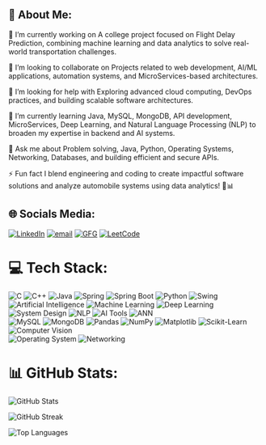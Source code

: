 💫 About Me:
---------------------------------------------------------------------------------------------------------------------------------------------------------------------------------------------------------------------

🚀 I’m currently working on
A college project focused on Flight Delay Prediction, combining machine learning and data analytics to solve real-world transportation challenges.


👥 I’m looking to collaborate on
Projects related to web development, AI/ML applications, automation systems, and MicroServices-based architectures.


🤝 I’m looking for help with
Exploring advanced cloud computing, DevOps practices, and building scalable software architectures.


🌱 I’m currently learning
Java, MySQL, MongoDB, API development, MicroServices, Deep Learning, and Natural Language Processing (NLP) to broaden my expertise in backend and AI systems.


💬 Ask me about
Problem solving, Java, Python, Operating Systems, Networking, Databases, and building efficient and secure APIs.


⚡ Fun fact
I blend engineering and coding to create impactful software solutions and analyze automobile systems using data analytics! 🚗📊


## 🌐 Socials Media:
[![LinkedIn](https://img.shields.io/badge/LinkedIn-%230077B5.svg?logo=linkedin&logoColor=white)](https://www.linkedin.com/in/ameer-maawiya-81345b299/)       [![email](https://img.shields.io/badge/Email-D14836?logo=gmail&logoColor=white)](mailto:gn2490@myamu.ac.in)                                               [![GFG](https://img.shields.io/badge/GFG-1F8ACB?logo=geeksforgeeks&logoColor=white)](https://www.geeksforgeeks.org/user/maawiyaahjf9/)           [![LeetCode](https://img.shields.io/badge/LeetCode-FFA116?logo=leetcode&logoColor=white)](https://leetcode.com/u/maawiya9905/)


# 💻 Tech Stack:
![C](https://img.shields.io/badge/C-%2300599C.svg?style=for-the-badge&logo=c&logoColor=white) 
![C++](https://img.shields.io/badge/C++-%2300599C.svg?style=for-the-badge&logo=c%2B%2B&logoColor=white) 
![Java](https://img.shields.io/badge/Java-%23ED8B00.svg?style=for-the-badge&logo=java&logoColor=white) 
![Spring](https://img.shields.io/badge/Spring-%236DB33F.svg?style=for-the-badge&logo=spring&logoColor=white) 
![Spring Boot](https://img.shields.io/badge/Spring%20Boot-%236DB33F.svg?style=for-the-badge&logo=spring-boot&logoColor=white) 
![Python](https://img.shields.io/badge/Python-3670A0?style=for-the-badge&logo=python&logoColor=ffdd54) 
![Swing](https://img.shields.io/badge/Swing-%23007396.svg?style=for-the-badge&logo=java&logoColor=white) 
![Artificial Intelligence](https://img.shields.io/badge/Artificial%20Intelligence-000000?style=for-the-badge&logo=OpenAI&logoColor=white) 
![Machine Learning](https://img.shields.io/badge/Machine%20Learning-102A43?style=for-the-badge&logo=scikit-learn&logoColor=orange) 
![Deep Learning](https://img.shields.io/badge/Deep%20Learning-003366?style=for-the-badge&logo=tensorflow&logoColor=orange) 
![System Design](https://img.shields.io/badge/System%20Design-3949AB?style=for-the-badge&logo=vercel&logoColor=white) 
![NLP](https://img.shields.io/badge/NLP-%2300BFA6.svg?style=for-the-badge&logo=spaCy&logoColor=white) 
![AI Tools](https://img.shields.io/badge/AI%20Tools%20%26%20Techniques-%231E88E5.svg?style=for-the-badge&logo=OpenAI&logoColor=white) 
![ANN](https://img.shields.io/badge/Artificial%20Neural%20Network-FF6F00?style=for-the-badge&logo=tensorflow&logoColor=white)  
![MySQL](https://img.shields.io/badge/MySQL-4479A1.svg?style=for-the-badge&logo=mysql&logoColor=white) 
![MongoDB](https://img.shields.io/badge/MongoDB-%234ea94b.svg?style=for-the-badge&logo=mongodb&logoColor=white) 
![Pandas](https://img.shields.io/badge/Pandas-150458.svg?style=for-the-badge&logo=pandas&logoColor=white) 
![NumPy](https://img.shields.io/badge/NumPy-013243.svg?style=for-the-badge&logo=numpy&logoColor=white) 
![Matplotlib](https://img.shields.io/badge/Matplotlib-%23000000.svg?style=for-the-badge&logo=matplotlib&logoColor=white) 
![Scikit-Learn](https://img.shields.io/badge/Sklearn-F7931E.svg?style=for-the-badge&logo=scikit-learn&logoColor=white) 
![Computer Vision](https://img.shields.io/badge/Computer%20Vision-8E24AA?style=for-the-badge&logo=openCV&logoColor=white)  
![Operating System](https://img.shields.io/badge/Operating%20System-607D8B?style=for-the-badge&logo=linux&logoColor=white) 
![Networking](https://img.shields.io/badge/Networking-0D47A1?style=for-the-badge&logo=cisco&logoColor=white)




# 📊 GitHub Stats:

![GitHub Stats](https://github-readme-stats.vercel.app/api?username=Maawiya06&show_icons=true&theme=chartreuse-dark&hide_border=false&include_all_commits=true&count_private=true)

![GitHub Streak](https://github-readme-streak-stats.herokuapp.com/?user=Maawiya06&theme=chartreuse-dark&hide_border=false)

![Top Languages](https://github-readme-stats.vercel.app/api/top-langs/?username=Maawiya06&theme=chartreuse-dark&hide_border=false&layout=compact&langs_count=8)



<!---
Maawiya06/Maawiya06 is a ✨ special ✨ repository because its `README.md` (this file) appears on your GitHub profile.
You can click the Preview link to take a look at your changes.
--->
